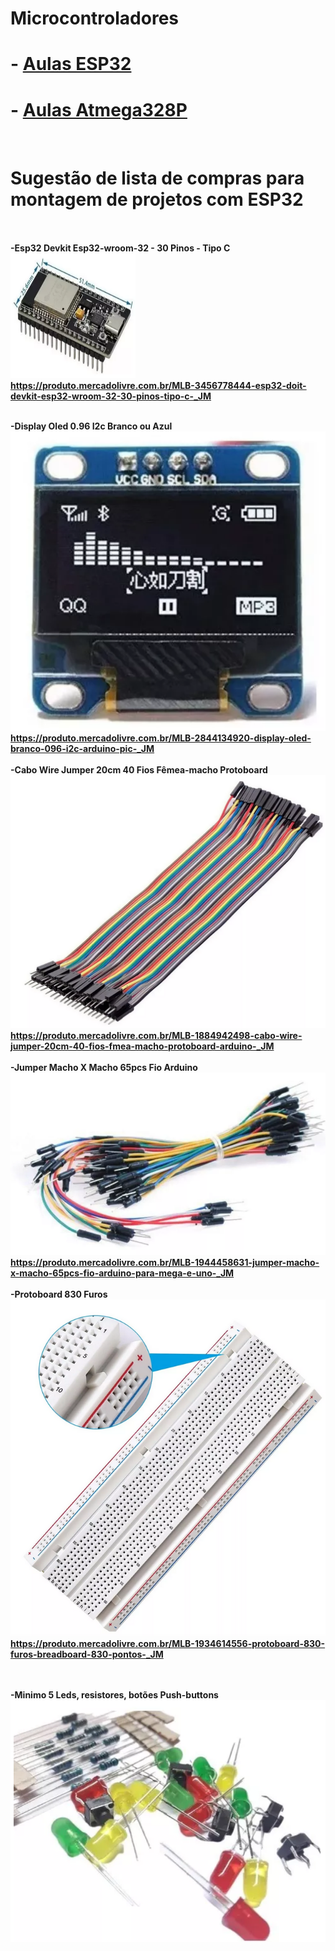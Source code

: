 # Microcontroladores 

<B><h1>- <a href=https://github.com/mchavesferreira/mcr/blob/main/ESP32.md> Aulas ESP32 </A></h1>


<B><h1>- <a href=https://github.com/mchavesferreira/mcr/blob/main/mcr.md> Aulas Atmega328P </A></h1>

<BR><h1>Sugestão de lista de compras para montagem de projetos com ESP32</h1>
<BR>
<BR>-Esp32  Devkit Esp32-wroom-32 - 30 Pinos - Tipo C
<BR><img src=imagens/ESP32_tipoC.png width=200 height=200>
<BR>https://produto.mercadolivre.com.br/MLB-3456778444-esp32-doit-devkit-esp32-wroom-32-30-pinos-tipo-c-_JM

<BR>-Display Oled 0.96 I2c Branco ou Azul 
<BR><img src=imagens/oled.png>
<BR>https://produto.mercadolivre.com.br/MLB-2844134920-display-oled-branco-096-i2c-arduino-pic-_JM
<BR>
<BR>-Cabo Wire Jumper 20cm 40 Fios Fêmea-macho Protoboard 
<BR><img src=imagens/jumpers_machofemea.png>
<BR>https://produto.mercadolivre.com.br/MLB-1884942498-cabo-wire-jumper-20cm-40-fios-fmea-macho-protoboard-arduino-_JM
<BR>
<BR>-Jumper Macho X Macho 65pcs Fio Arduino 
<BR><img src=imagens/jumpers_machomacho.png>
<BR>https://produto.mercadolivre.com.br/MLB-1944458631-jumper-macho-x-macho-65pcs-fio-arduino-para-mega-e-uno-_JM
<BR>
<BR>-Protoboard 830 Furos
<BR><img src=imagens/protoboard.png>
<BR>https://produto.mercadolivre.com.br/MLB-1934614556-protoboard-830-furos-breadboard-830-pontos-_JM

<BR>
<BR>-Minimo 5 Leds, resistores, botões Push-buttons
<BR><img src=imagens/leds_resistor.png>
<BR>
